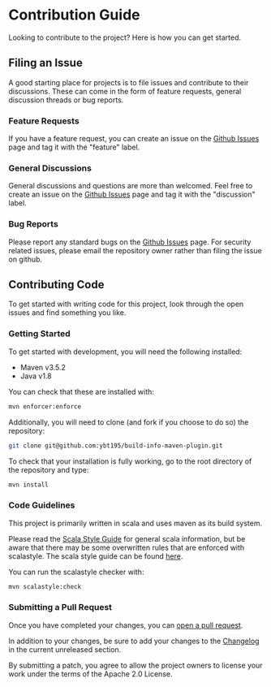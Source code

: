 # Contribution Guide

Looking to contribute to the project? Here is how you can get started.

## Filing an Issue

A good starting place for projects is to file issues and contribute to their discussions. These can come 
in the form of feature requests, general discussion threads or bug reports.

### Feature Requests

If you have a feature request, you can create an issue on the [Github Issues](https://github.com/getfeedr/feedr-parent-pom/issues) 
page and tag it with the "feature" label.

### General Discussions

General discussions and questions are more than welcomed. Feel free to create an issue on the 
[Github Issues](https://github.com/getfeedr/feedr-parent-pom/issues) page and tag it with the
"discussion" label.

### Bug Reports

Please report any standard bugs on the [Github Issues](https://github.com/getfeedr/feedr-parent-pom/issues) page.
For security related issues, please email the repository owner rather than filing the issue on github.

## Contributing Code

To get started with writing code for this project, look through the open issues and find something you like.

### Getting Started

To get started with development, you will need the following installed:
- Maven v3.5.2
- Java v1.8

You can check that these are installed with:
```bash
mvn enforcer:enforce
```

Additionally, you will need to clone (and fork if you choose to do so) the repository:
```bash
git clone git@github.com:ybt195/build-info-maven-plugin.git
```

To check that your installation is fully working, go to the root directory of the repository and type:
```bash
mvn install
```

### Code Guidelines

This project is primarily written in scala and uses maven as its build system.

Please read the [Scala Style Guide](https://docs.scala-lang.org/style/) for general scala information, but
be aware that there may be some overwritten rules that are enforced with scalastyle. The scala style
guide can be found [here](scalastyle-config.xml).

You can run the scalastyle checker with:

```bash
mvn scalastyle:check
```

### Submitting a Pull Request

Once you have completed your changes, you can [open a pull request](https://help.github.com/articles/about-pull-requests/).

In addition to your changes, be sure to add your changes to the [Changelog](CHANGELOG.md) in the current unreleased section.

By submitting a patch, you agree to allow the project owners to license your work under the terms of the Apache 2.0 License.
